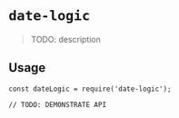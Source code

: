 # `date-logic`

> TODO: description

## Usage

```
const dateLogic = require('date-logic');

// TODO: DEMONSTRATE API
```
